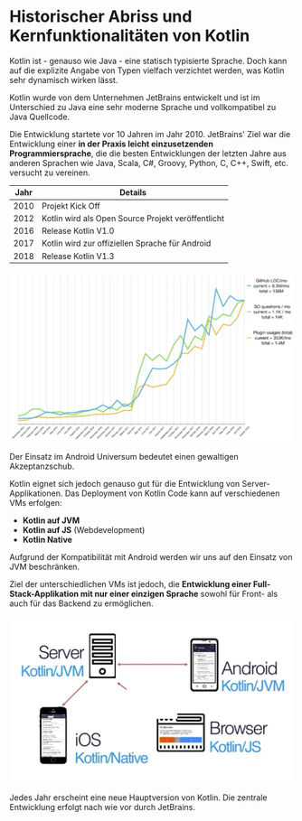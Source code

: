 # Historischer Abriss und Kernfunktionalitäten von Kotlin

Kotlin ist - genauso wie Java - eine statisch typisierte Sprache. Doch kann auf die explizite Angabe von Typen vielfach verzichtet werden, was Kotlin sehr dynamisch wirken lässt.

Kotlin wurde von dem Unternehmen JetBrains entwickelt und ist im Unterschied zu Java eine sehr moderne Sprache und vollkompatibel zu Java Quellcode.

Die Entwicklung startete vor 10 Jahren im Jahr 2010. JetBrains' Ziel war die Entwicklung einer __in der Praxis leicht einzusetzenden Programmiersprache__, die die besten Entwicklungen der letzten Jahre aus anderen Sprachen wie Java, Scala, C#, Groovy, Python, C, C++, Swift, etc. versucht zu vereinen.

| Jahr | Details |
|------|-------|
| 2010 | Projekt Kick Off |
| 2012 | Kotlin wird als Open Source Projekt veröffentlicht |
| 2016 | Release Kotlin V1.0 |
| 2017 | Kotlin wird zur offiziellen Sprache für Android |
| 2018 | Release Kotlin V1.3 |

![Kotlin auf Github und Stackoverflow](assets/300_Kotlin_4JavaDevs_History-90d94aa4.png)

Der Einsatz im Android Universum bedeutet einen gewaltigen Akzeptanzschub.

Kotlin eignet sich jedoch genauso gut für die Entwicklung von Server-Applikationen. Das Deployment von Kotlin Code kann auf verschiedenen VMs erfolgen:

- __Kotlin auf JVM__
- __Kotlin auf JS__ (Webdevelopment)
- __Kotlin Native__

Aufgrund der Kompatibilität mit Android werden wir uns auf den Einsatz von JVM beschränken.

Ziel der unterschiedlichen VMs ist jedoch, die __Entwicklung einer Full-Stack-Applikation mit nur einer einzigen Sprache__ sowohl für Front- als auch für das Backend zu ermöglichen.

![Fullstack Applikationen mit Kotlin](assets/300_Kotlin_4JavaDevs_History-2b478b87.png)

Jedes Jahr erscheint eine neue Hauptversion von Kotlin. Die zentrale Entwicklung erfolgt nach wie vor durch JetBrains.
